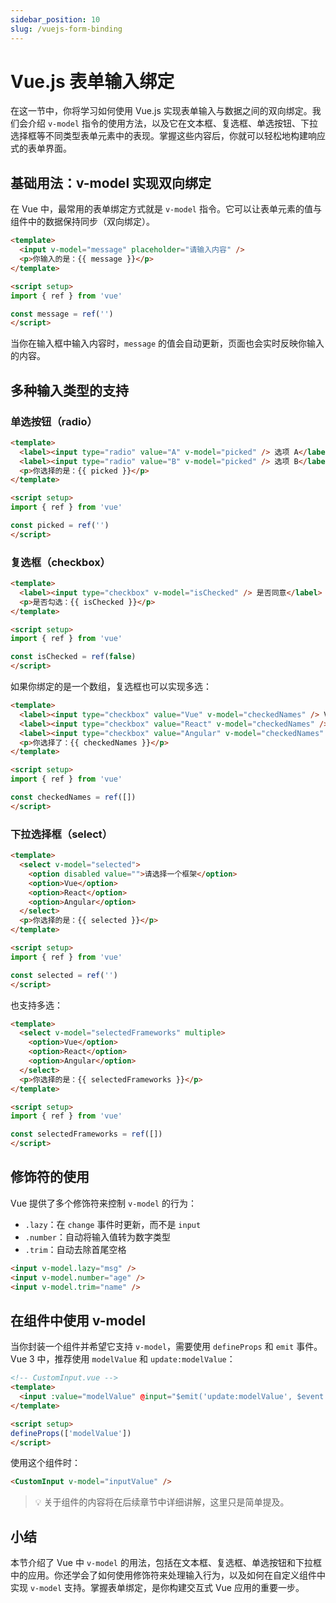 ```yaml
---
sidebar_position: 10
slug: /vuejs-form-binding
---
```


# Vue.js 表单输入绑定

在这一节中，你将学习如何使用 Vue.js 实现表单输入与数据之间的双向绑定。我们会介绍 `v-model` 指令的使用方法，以及它在文本框、复选框、单选按钮、下拉选择框等不同类型表单元素中的表现。掌握这些内容后，你就可以轻松地构建响应式的表单界面。



## 基础用法：v-model 实现双向绑定

在 Vue 中，最常用的表单绑定方式就是 `v-model` 指令。它可以让表单元素的值与组件中的数据保持同步（双向绑定）。

```html showLineNumbers
<template>
  <input v-model="message" placeholder="请输入内容" />
  <p>你输入的是：{{ message }}</p>
</template>

<script setup>
import { ref } from 'vue'

const message = ref('')
</script>
```

当你在输入框中输入内容时，`message` 的值会自动更新，页面也会实时反映你输入的内容。



## 多种输入类型的支持

### 单选按钮（radio）

```html showLineNumbers
<template>
  <label><input type="radio" value="A" v-model="picked" /> 选项 A</label>
  <label><input type="radio" value="B" v-model="picked" /> 选项 B</label>
  <p>你选择的是：{{ picked }}</p>
</template>

<script setup>
import { ref } from 'vue'

const picked = ref('')
</script>
```

### 复选框（checkbox）

```html showLineNumbers
<template>
  <label><input type="checkbox" v-model="isChecked" /> 是否同意</label>
  <p>是否勾选：{{ isChecked }}</p>
</template>

<script setup>
import { ref } from 'vue'

const isChecked = ref(false)
</script>
```

如果你绑定的是一个数组，复选框也可以实现多选：

```html showLineNumbers
<template>
  <label><input type="checkbox" value="Vue" v-model="checkedNames" /> Vue</label>
  <label><input type="checkbox" value="React" v-model="checkedNames" /> React</label>
  <label><input type="checkbox" value="Angular" v-model="checkedNames" /> Angular</label>
  <p>你选择了：{{ checkedNames }}</p>
</template>

<script setup>
import { ref } from 'vue'

const checkedNames = ref([])
</script>
```

### 下拉选择框（select）

```html showLineNumbers
<template>
  <select v-model="selected">
    <option disabled value="">请选择一个框架</option>
    <option>Vue</option>
    <option>React</option>
    <option>Angular</option>
  </select>
  <p>你选择的是：{{ selected }}</p>
</template>

<script setup>
import { ref } from 'vue'

const selected = ref('')
</script>
```

也支持多选：

```html showLineNumbers
<template>
  <select v-model="selectedFrameworks" multiple>
    <option>Vue</option>
    <option>React</option>
    <option>Angular</option>
  </select>
  <p>你选择的是：{{ selectedFrameworks }}</p>
</template>

<script setup>
import { ref } from 'vue'

const selectedFrameworks = ref([])
</script>
```



## 修饰符的使用

Vue 提供了多个修饰符来控制 `v-model` 的行为：

- `.lazy`：在 `change` 事件时更新，而不是 `input`
- `.number`：自动将输入值转为数字类型
- `.trim`：自动去除首尾空格

```html showLineNumbers
<input v-model.lazy="msg" />
<input v-model.number="age" />
<input v-model.trim="name" />
```



## 在组件中使用 v-model

当你封装一个组件并希望它支持 `v-model`，需要使用 `defineProps` 和 `emit` 事件。Vue 3 中，推荐使用 `modelValue` 和 `update:modelValue`：

```html showLineNumbers
<!-- CustomInput.vue -->
<template>
  <input :value="modelValue" @input="$emit('update:modelValue', $event.target.value)" />
</template>

<script setup>
defineProps(['modelValue'])
</script>
```

使用这个组件时：

```html showLineNumbers
<CustomInput v-model="inputValue" />
```

> 💡 关于组件的内容将在后续章节中详细讲解，这里只是简单提及。



## 小结

本节介绍了 Vue 中 `v-model` 的用法，包括在文本框、复选框、单选按钮和下拉框中的应用。你还学会了如何使用修饰符来处理输入行为，以及如何在自定义组件中实现 `v-model` 支持。掌握表单绑定，是你构建交互式 Vue 应用的重要一步。
